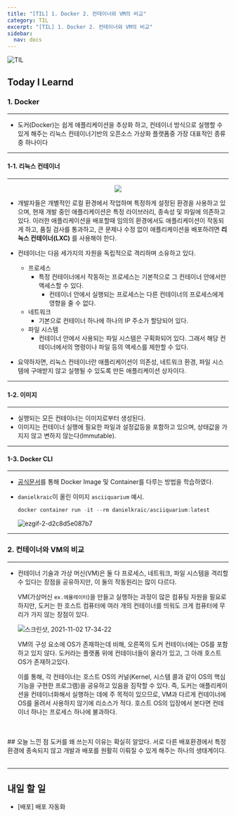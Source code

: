 ```yaml
---
title: "[TIL] 1. Docker 2. 컨테이너와 VM의 비교"
category: TIL
excerpt: "[TIL] 1. Docker 2. 컨테이너와 VM의 비교"
sidebar:
  nav: docs
---
```


![TIL](https://user-images.githubusercontent.com/83164003/127775612-7464075f-89e7-478e-82ee-dc1c2710a125.jpeg)
## Today I Learnd
### 1. Docker
---
- 도커(Docker)는 쉽게 애플리케이션을 추상화 하고, 컨테이너 방식으로 실행할 수 있게 해주는 리눅스 컨테이너기반의 오픈소스 가상화 플랫폼중 가장 대표적인 종류 중 하나이다

---

#### 1-1. 리눅스 컨테이너
---
<center><img src="https://user-images.githubusercontent.com/83164003/139808345-7b0f1906-f1f1-4b49-a936-ab22be21dc37.png"></center>

- 개발자들은 개별적인 로컬 환경에서 작업하며 특정하게 설정된 환경을 사용하고 있으며, 현재 개발 중인 애플리케이션은 특정 라이브러리, 종속성 및 파일에 의존하고 있다. 이러한 애플리케이션을 배포할때 임의의 환경에서도 애플리케이션이 작동되게 하고, 품질 검사를 통과하고, 큰 문제나 수정 없이 애플리케이션을 배포하려면 **리눅스 컨테이너(LXC)** 를 사용해야 한다.
- 컨테이너는 다음 세가지의 자원을 독립적으로 격리하며 소유하고 있다.
  - 프로세스
    - 특정 컨테이너에서 작동하는 프로세스는 기본적으로 그 컨테이너 안에서만 액세스할 수 있다.
		- 컨테이너 안에서 실행되는 프로세스는 다른 컨테이너의 프로세스에게 영향을 줄 수 없다.
  - 네트워크
    - 기본으로 컨테이너 하나에 하나의 IP 주소가 할당되어 있다.
  - 파일 시스템
    - 컨테이너 안에서 사용되는 파일 시스템은 구획화되어 있다. 그래서 해당 컨테이너에서의 명령이나 파일 등의 액세스를 제한할 수 있다.

- 요약하자면, 리눅스 컨테이너란 애플리케이션이 의존성, 네트워크 환경, 파일 시스템에 구애받지 않고 실행될 수 있도록 만든 애플리케이션 상자이다. 

---
#### 1-2. 이미지
----
- 실행되는 모든 컨테이너는 이미지로부터 생성된다.
- 이미지는 컨테이너 실행에 필요한 파일과 설정값등을 포함하고 있으며, 상태값을 가지지 않고 변하지 않는다(Immutable).

---

#### 1-3. Docker CLI
---
- <a href="https://docs.docker.com/engine/reference/commandline/container_run/" target="_blank">공식문서</a>를 통해 Docker Image 및 Container를 다루는 방법을 학습하였다.

- `danielkraic`이 올린 이미지 `asciiquarium` 예시.

  ```javascript
  docker container run -it --rm danielkraic/asciiquarium:latest
	```

  ![ezgif-2-d2c8d5e087b7](https://user-images.githubusercontent.com/83164003/139811648-6f3d6411-5c3a-4a28-96a5-608917578ec4.gif)

---

### 2. 컨테이너와 VM의 비교
---

- 컨테이너 기술과 가상 머신(VM)은 둘 다 프로세스, 네트워크, 파일 시스템을 격리할 수 있다는 장점을 공유하지만, 이 둘의 작동원리는 많이 다르다.

  VM(가상머신 `ex.에뮬레이터`)을 만들고 실행하는 과정이 많은 컴퓨팅 자원을 필요로 하지만, 도커는 한 호스트 컴퓨터에 여러 개의 컨테이너를 띄워도 크게 컴퓨터에 무리가 가지 않는 장점이 있다.

  ![스크린샷, 2021-11-02 17-34-22](https://user-images.githubusercontent.com/83164003/139812480-0a9ca1b1-8071-4816-8a0b-d252a12d7eb1.png)

  VM의 구성 요소에 OS가 존재하는데 비해, 오른쪽의 도커 컨테이너에는 OS를 포함하고 있지 않다. 도커라는 플랫폼 위에 컨테이너들이 올라가 있고, 그 아래 호스트 OS가 존재하고있다.

  이를 통해, 각 컨테이너는 호스트 OS의 커널(Kernel, 시스템 콜과 같이 OS의 핵심 기능을 구현한 프로그램)을 공유하고 있음을 짐작할 수 있다. 즉, 도커는 애플리케이션을 컨테이너화해서 실행하는 데에 주 목적이 있으므로, VM과 다르게 컨테이너에 OS를 올려서 사용하지 않기에 리소스가 적다. 호스트 OS의 입장에서 본다면 컨테이너 하나는 프로세스 하나에 불과하다.



<br>
<br>
## 오늘 느낀 점
도커를 왜 쓰는지 이유는 확실히 알았다. 서로 다른 배포환경에서 특정 환경에 종속되지 않고 개발과 배포를 원활히 이뤄질 수 있게 해주는 하나의 생태계이다.


	
<br>
<br>

---
## 내일 할 일
- [배포] 배포 자동화
